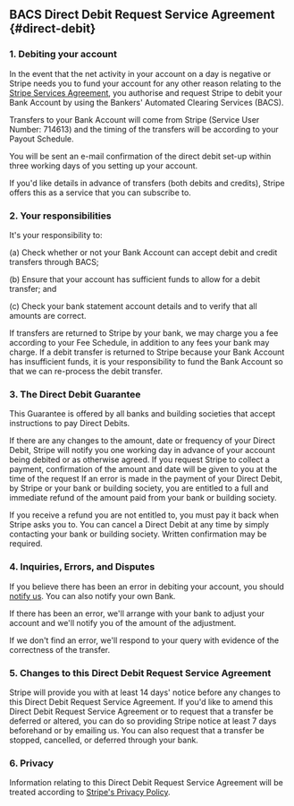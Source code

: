 <section>

## BACS Direct Debit Request Service Agreement {#direct-debit}
    
### 1. Debiting your account

In the event that the net activity in your account on a day is negative or Stripe needs you to fund your account for any other reason relating to the [Stripe Services Agreement](https://stripe.com/legal), you authorise and request Stripe to debit your Bank Account by using the Bankers' Automated Clearing Services (BACS).

Transfers to your Bank Account will come from Stripe (Service User Number: 714613) and the timing of the transfers will be according to your Payout Schedule.

You will be sent an e-mail confirmation of the direct debit set-up within three working days of you setting up your account.

If you'd like details in advance of transfers (both debits and credits), Stripe offers this as a service that you can subscribe to.

### 2. Your responsibilities

It's your responsibility to:

(a) Check whether or not your Bank Account can accept debit and credit transfers through BACS;

(b) Ensure that your account has sufficient funds to allow for a debit transfer; and

(c) Check your bank statement account details and to verify that all amounts are correct.

If transfers are returned to Stripe by your bank, we may charge you a fee according to your Fee Schedule, in addition to any fees your bank may charge. If a debit transfer is returned to Stripe because your Bank Account has insufficient funds, it is your responsibility to fund the Bank Account so that we can re-process the debit transfer.

### 3. The Direct Debit Guarantee

This Guarantee is offered by all banks and building societies that accept instructions to pay Direct Debits.

If there are any changes to the amount, date or frequency of your Direct Debit, Stripe will notify you one working day in advance of your account being debited or as otherwise agreed.  If you request Stripe to collect a payment, confirmation of the amount and date will be given to you at the time of the request If an error is made in the payment of your Direct Debit, by Stripe or your bank or building society, you are entitled to a full and immediate refund of the amount paid from your bank or building society.

If you receive a refund you are not entitled to, you must pay it back when Stripe asks you to.  You can cancel a Direct Debit at any time by simply contacting your bank or building society.  Written confirmation may be required. 

### 4. Inquiries, Errors, and Disputes

If you believe there has been an error in debiting your account, you should [notify us](support@stripe.com). You can also notify your own Bank.

If there has been an error, we'll arrange with your bank to adjust your account and we'll notify you of the amount of the adjustment.

If we don't find an error, we'll respond to your query with evidence of the correctness of the transfer.

### 5. Changes to this Direct Debit Request Service Agreement

Stripe will provide you with at least 14 days' notice before any changes to this Direct Debit Request Service Agreement. If you'd like to amend this Direct Debit Request Service Agreement or to request that a transfer be deferred or altered, you can do so providing Stripe notice at least 7 days beforehand or by emailing us. You can also request that a transfer be stopped, cancelled, or deferred through your bank.

### 6. Privacy

Information relating to this Direct Debit Request Service Agreement will be treated according to [Stripe's Privacy Policy](https://stripe.com/privacy).

</section>

